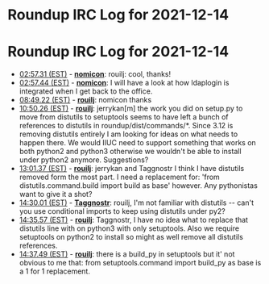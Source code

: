 # Roundup IRC Log for 2021-12-14 #
# Roundup IRC Log for 2021-12-14
* <a href="#02:57.31" id="02:57.31">02:57.31 (EST)</a> - __[nomicon](https://github.com/nomicon)__: rouilj: cool, thanks!
* <a href="#02:57.44" id="02:57.44">02:57.44 (EST)</a> - __[nomicon](https://github.com/nomicon)__: I will have a look at how ldaplogin is integrated when I get back to the office.
* <a href="#08:49.22" id="08:49.22">08:49.22 (EST)</a> - __[rouilj](https://github.com/rouilj)__: nomicon thanks
* <a href="#10:50.26" id="10:50.26">10:50.26 (EST)</a> - __[rouilj](https://github.com/rouilj)__: jerrykan[m]  the work you did on setup.py to move from distutils to setuptools seems to have left a bunch of references to distutils in roundup/dist/commands/*. Since 3.12 is removing distutils entirely I am looking for ideas on what needs to happen there. We would IIUC need to support something that works on both python2 and python3 otherwise we wouldn't be able to install under python2 anymore. Suggestions?
* <a href="#13:01.37" id="13:01.37">13:01.37 (EST)</a> - __[rouilj](https://github.com/rouilj)__: jerrykan and Taggnostr I think I have distutils removed form the most part. I need a replacement for: 'from distutils.command.build import build as base' however. Any pythonistas want to give it a shot?
* <a href="#14:30.01" id="14:30.01">14:30.01 (EST)</a> - __[Taggnostr](https://github.com/Taggnostr)__: rouilj, I'm not familiar with distutils -- can't you use conditional imports to keep using distutils under py2?
* <a href="#14:35.57" id="14:35.57">14:35.57 (EST)</a> - __[rouilj](https://github.com/rouilj)__: Taggnostr, I have no idea what to replace that distutils line with on python3 with only setuptools. Also we require setuptools on python2 to install so might as well remove all distutils references.
* <a href="#14:37.49" id="14:37.49">14:37.49 (EST)</a> - __[rouilj](https://github.com/rouilj)__: there is a build_py in setuptools but it' not obvious to me that:  from setuptools.command import build_py as base is a 1 for 1 replacement.

